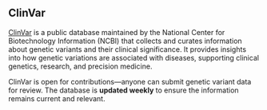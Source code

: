 ## ClinVar

[ClinVar](https://www.ncbi.nlm.nih.gov/clinvar/) is a public database maintained by the National Center for Biotechnology Information (NCBI) that collects and curates information about genetic variants and their clinical significance. It provides insights into how genetic variations are associated with diseases, supporting clinical genetics, research, and precision medicine.

ClinVar is open for contributions—anyone can submit genetic variant data for review. The database is **updated weekly** to ensure the information remains current and relevant.

